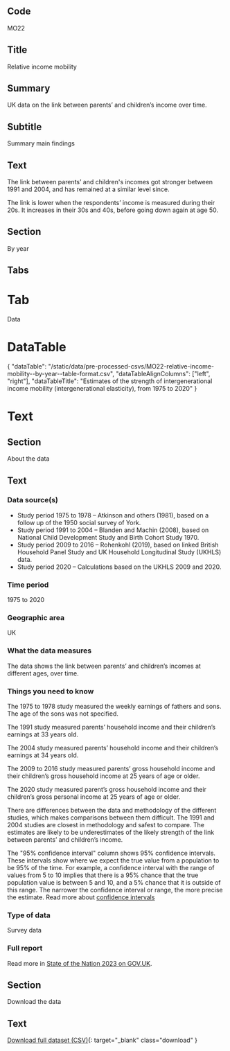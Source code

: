 ## Code
MO22

## Title
Relative income mobility

## Summary
UK data on the link between parents’ and children’s income over time.

## Subtitle
Summary main findings

## Text
The link between parents’ and children's incomes got stronger between 1991 and 2004, and has remained at a similar level since.

The link is lower when the respondents’ income is measured during their 20s. It increases in their 30s and 40s, before going down again at age 50.

## Section
By year

## Tabs
# Tab
Data

# DataTable
{
    "dataTable": "/static/data/pre-processed-csvs/MO22-relative-income-mobility--by-year--table-format.csv",
    "dataTableAlignColumns": ["left", "right"],
    "dataTableTitle": "Estimates of the strength of intergenerational income mobility (intergenerational elasticity), from 1975 to 2020"
}

# Text
<!-- Do not delete this HTML comment. It is in this .md file to make the #DataTable section above work properly. -->

## Section
About the data

## Text
### Data source(s)
* Study period 1975 to 1978 – Atkinson and others (1981), based on a follow up of the 1950 social survey of York.
* Study period 1991 to 2004 – Blanden and Machin (2008), based on National Child Development Study and Birth Cohort Study 1970.
* Study period 2009 to 2016 – Rohenkohl (2019), based on linked British Household Panel Study and UK Household Longitudinal Study (UKHLS) data.
* Study period 2020 – Calculations based on the UKHLS 2009 and 2020.

### Time period
1975 to 2020

### Geographic area
UK

### What the data measures
The data shows the link between parents’ and children’s incomes at different ages, over time.

### Things you need to know
The 1975 to 1978 study measured the weekly earnings of fathers and sons. The age of the sons was not specified.

The 1991 study measured parents’ household income and their children’s earnings at 33 years old.

The 2004 study measured parents’ household income and their children’s earnings at 34 years old.

The 2009 to 2016 study measured parents’ gross household income and their children’s gross household income at 25 years of age or older.

The 2020 study measured parent’s gross household income and their children’s gross personal income at 25 years of age or older.

There are differences between the data and methodology of the different studies, which makes comparisons between them difficult.
The 1991 and 2004 studies are closest in methodology and safest to compare.
The estimates are likely to be underestimates of the likely strength of the link between parents’ and children’s income.

The "95% confidence interval" column shows 95% confidence intervals. These intervals show where we expect the true value from a population to
be 95% of the time. For example, a confidence interval with the range of values from 5 to 10 implies that there is a
95% chance that the true population value is between 5 and 10, and a 5% chance that it is outside of this range.
The narrower the confidence interval or range, the more precise the estimate. Read more about
[confidence intervals](/about-our-analysis#confidence-intervals)

### Type of data
Survey data

### Full report
Read more in [State of the Nation 2023 on GOV.UK](https://www.gov.uk/government/publications/state-of-the-nation-2023-people-and-places).

## Section
Download the data

## Text
[Download full dataset (CSV)](/static/data/pre-processed-csvs/MO22-relative-income-mobility--by-year--table-format.csv){: target="_blank" class="download" }
